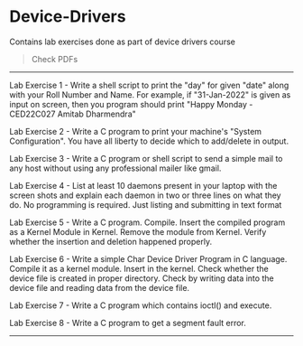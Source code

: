 # Device-Drivers
Contains lab exercises done as part of device drivers course

> Check PDFs

---------------------------------------------------------------------------------------------

Lab Exercise 1 - Write a shell script to print the "day" for given "date" along with your Roll Number and Name. For example, if "31-Jan-2022" is given as input on screen, then you program should print "Happy Monday - CED22C027 Amitab Dharmendra"

Lab Exercise 2 - Write a C program to print your machine's "System Configuration". You have all liberty to decide which to add/delete in output.

Lab Exercise 3 - Write a C program or shell script to send a simple mail to any host without using any professional mailer like gmail.

Lab Exercise 4 - List at least 10 daemons present in your laptop with the screen shots and explain each daemon in two or three lines on what they do. No programming is required. Just listing and submitting in text format

Lab Exercise 5 - Write a C program. Compile. Insert the compiled program as a Kernel Module in Kernel. Remove the module from Kernel. Verify whether the insertion and deletion happened properly.

Lab Exercise 6 - Write a simple Char Device Driver Program in C language. Compile it as a kernel module. Insert in the kernel. Check whether the device file is created in proper directory. Check by writing data into the device file and reading data from the device file.

Lab Exercise 7 - Write a C program which contains ioctl() and execute.

Lab Exercise 8 - Write a C program to get a segment fault error.


---------------------------------------------------------------------------------------------
